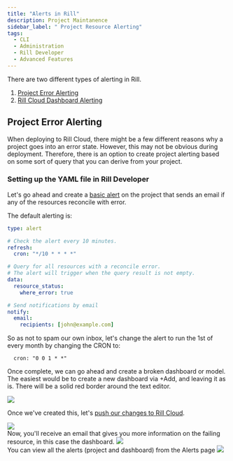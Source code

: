 ```yaml
---
title: "Alerts in Rill"
description: Project Maintanence
sidebar_label: " Project Resource Alerting"
tags:
  - CLI
  - Administration
  - Rill Developer
  - Advanced Features
---
```


There are two different types of alerting in Rill. 

1. [Project Error Alerting](https://docs.rilldata.com/deploy/project-errors)
2. [Rill Cloud Dashboard Alerting](https://docs.rilldata.com/explore/alerts/)

## Project Error Alerting

When deploying to Rill Cloud, there might be a few different reasons why a project goes into an error state. However, this may not be obvious during deployment. Therefore, there is an option to create project alerting based on some sort of query that you can derive from your project. 


### Setting up the YAML file in Rill Developer

Let's go ahead and create a [basic alert](/reference/project-files/alerts) on the project that sends an email if any of the resources reconcile with error.

The default alerting is:
```yaml
type: alert

# Check the alert every 10 minutes.
refresh:
  cron: "*/10 * * * *"

# Query for all resources with a reconcile error.
# The alert will trigger when the query result is not empty.
data:
  resource_status:
    where_error: true

# Send notifications by email
notify:
  email:
    recipients: [john@example.com]
```

So as not to spam our own inbox, let's change the alert to run the 1st of every month by changing the CRON to:
```
  cron: "0 0 1 * *"
```

Once complete, we can go ahead and create a broken dashboard or model. The easiest would be to create a new dashboard via +Add, and leaving it as is. There will be a solid red border around the text editor. 

<img src = '/img/tutorials/alert/new-dashboard.png' class='rounded-gif' />
<br />

Once we've created this, let's [push our changes to Rill Cloud](/tutorials/rill_developer_advanced_features/advanced_developer/update-rill-cloud). 


<img src = '/img/tutorials/alert/failing-dashboard.png' class='rounded-gif' />
<br />
Now, you'll receive an email that gives you more information on the failing resource, in this case the dashboard. 


<img src = '/img/tutorials/alert/alert-email.png' class='rounded-gif' />
<br />
You can view all the alerts (project and dashboard) from the Alerts page

<img src = '/img/tutorials/alert/alert-code.png' class='rounded-gif' />
<br />

